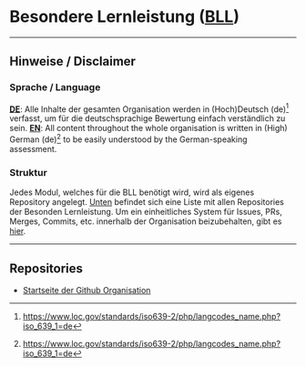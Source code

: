 # Besondere Lernleistung ([BLL](https://github.com/hems-bll-2024))

---

## Hinweise / Disclaimer

### Sprache / Language

<u>**DE**</u>: Alle Inhalte der gesamten Organisation werden in (Hoch)Deutsch (de)[^1] verfasst, um für die deutschsprachige Bewertung einfach verständlich zu sein.
<u>**EN**</u>: All content throughout the whole organisation is written in (High) German (de)[^1] to be easily understood by the German-speaking assessment.

### Struktur

Jedes Modul, welches für die BLL benötigt wird, wird als eigenes Repository angelegt. [Unten](#repositories) befindet sich eine Liste mit allen Repositories der Besonden Lernleistung.
Um ein einheitliches System für Issues, PRs, Merges, Commits, etc. innerhalb der Organisation beizubehalten, gibt es [hier](../STYLEGUIDE.md).

---

## Repositories

-   [Startseite der Github Organisation](https://github.com/hems-bll-2024/.github)

<!-- Kommentar zur visuellen Trennung des Haupttextes und der Fußnoten -->

[^1]: https://www.loc.gov/standards/iso639-2/php/langcodes_name.php?iso_639_1=de
